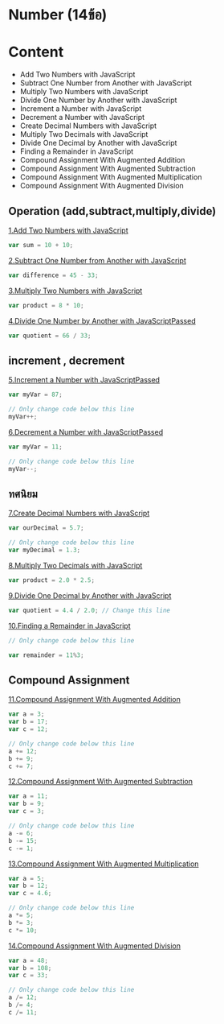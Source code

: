 # Number (14ข้อ)

# Content 
- Add Two Numbers with JavaScript
- Subtract One Number from Another with JavaScript
- Multiply Two Numbers with JavaScript
- Divide One Number by Another with JavaScript
- Increment a Number with JavaScript
- Decrement a Number with JavaScript
- Create Decimal Numbers with JavaScript
- Multiply Two Decimals with JavaScript
- Divide One Decimal by Another with JavaScript
- Finding a Remainder in JavaScript
- Compound Assignment With Augmented Addition
- Compound Assignment With Augmented Subtraction
- Compound Assignment With Augmented Multiplication
- Compound Assignment With Augmented Division

## Operation (add,subtract,multiply,divide)
[1.Add Two Numbers with JavaScript](https://www.freecodecamp.org/learn/javascript-algorithms-and-data-structures/basic-javascript/add-two-numbers-with-javascript)
```js
var sum = 10 + 10;
```

[2.Subtract One Number from Another with JavaScript](https://www.freecodecamp.org/learn/javascript-algorithms-and-data-structures/basic-javascript/subtract-one-number-from-another-with-javascript)
```js
var difference = 45 - 33;
```

[3.Multiply Two Numbers with JavaScript](https://www.freecodecamp.org/learn/javascript-algorithms-and-data-structures/basic-javascript/multiply-two-numbers-with-javascript)
```js
var product = 8 * 10;
```
[4.Divide One Number by Another with JavaScriptPassed](https://www.freecodecamp.org/learn/javascript-algorithms-and-data-structures/basic-javascript/divide-one-number-by-another-with-javascript)
```js
var quotient = 66 / 33;
```
## increment , decrement
[5.Increment a Number with JavaScriptPassed](https://www.freecodecamp.org/learn/javascript-algorithms-and-data-structures/basic-javascript/increment-a-number-with-javascript)
```js
var myVar = 87;

// Only change code below this line
myVar++;
```
[6.Decrement a Number with JavaScriptPassed](https://www.freecodecamp.org/learn/javascript-algorithms-and-data-structures/basic-javascript/decrement-a-number-with-javascript)
```js
var myVar = 11;

// Only change code below this line
myVar--;
```
## ทศนิยม

[7.Create Decimal Numbers with JavaScript](https://www.freecodecamp.org/learn/javascript-algorithms-and-data-structures/basic-javascript/create-decimal-numbers-with-javascript)
```js
var ourDecimal = 5.7;

// Only change code below this line
var myDecimal = 1.3;
```
[8.Multiply Two Decimals with JavaScript](https://www.freecodecamp.org/learn/javascript-algorithms-and-data-structures/basic-javascript/multiply-two-decimals-with-javascript)
```js
var product = 2.0 * 2.5;
```

[9.Divide One Decimal by Another with JavaScript](https://www.freecodecamp.org/learn/javascript-algorithms-and-data-structures/basic-javascript/divide-one-decimal-by-another-with-javascript  )
```js
var quotient = 4.4 / 2.0; // Change this line
```
[10.Finding a Remainder in JavaScript](https://www.freecodecamp.org/learn/javascript-algorithms-and-data-structures/basic-javascript/finding-a-remainder-in-javascript)
```js
// Only change code below this line

var remainder = 11%3;
```

## Compound Assignment

[11.Compound Assignment With Augmented Addition](https://www.freecodecamp.org/learn/javascript-algorithms-and-data-structures/basic-javascript/compound-assignment-with-augmented-addition)
```js
var a = 3;
var b = 17;
var c = 12;

// Only change code below this line
a += 12;
b += 9;
c += 7;
```
[12.Compound Assignment With Augmented Subtraction](https://www.freecodecamp.org/learn/javascript-algorithms-and-data-structures/basic-javascript/compound-assignment-with-augmented-subtraction)
```js
var a = 11;
var b = 9;
var c = 3;

// Only change code below this line
a -= 6;
b -= 15;
c -= 1;
```

[13.Compound Assignment With Augmented Multiplication](https://www.freecodecamp.org/learn/javascript-algorithms-and-data-structures/basic-javascript/compound-assignment-with-augmented-multiplication)
```js
var a = 5;
var b = 12;
var c = 4.6;

// Only change code below this line
a *= 5;
b *= 3;
c *= 10;
```
[14.Compound Assignment With Augmented Division](https://www.freecodecamp.org/learn/javascript-algorithms-and-data-structures/basic-javascript/compound-assignment-with-augmented-division)
```js
var a = 48;
var b = 108;
var c = 33;

// Only change code below this line
a /= 12;
b /= 4;
c /= 11;
```


